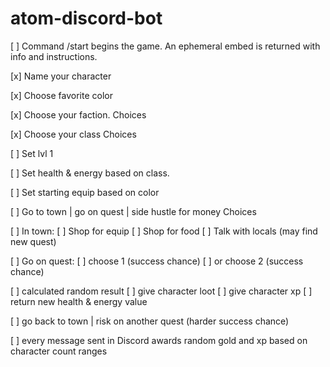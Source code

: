 # atom-discord-bot


[ ] Command /start begins the game. An ephemeral embed is returned with info and instructions.

[x] Name your character

[x] Choose favorite color

[x] Choose your faction. Choices

[x] Choose your class Choices

[ ] Set lvl 1

[ ] Set health & energy based on class.

[ ] Set starting equip based on color

[ ] Go to town | go on quest | side hustle for money Choices

[ ] In town:
[ ] Shop for equip
[ ] Shop for food
[ ] Talk with locals (may find new quest)

[ ] Go on quest:
[ ] choose 1 (success chance)
[ ] or choose 2 (success chance)

[ ] calculated random result
[ ] give character loot
[ ] give character xp
[ ] return new health & energy value

[ ] go back to town | risk on another quest (harder success chance)

[ ] every message sent in Discord awards random gold and xp based on character count ranges